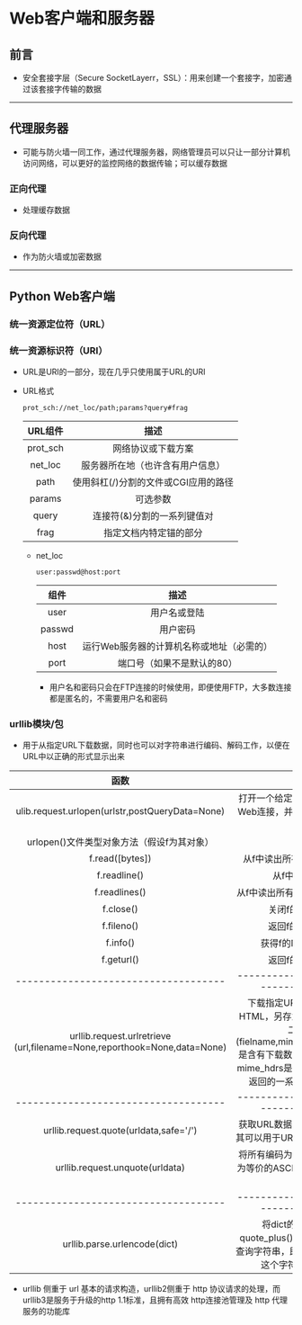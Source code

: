 # Web客户端和服务器

## 前言

- 安全套接字层（Secure SocketLayerr，SSL）：用来创建一个套接字，加密通过该套接字传输的数据

------

## 代理服务器

- 可能与防火墙一同工作，通过代理服务器，网络管理员可以只让一部分计算机访问网络，可以更好的监控网络的数据传输；可以缓存数据

### 正向代理

- 处理缓存数据

### 反向代理

- 作为防火墙或加密数据

------

## Python Web客户端

### 统一资源定位符（URL）

### 统一资源标识符（URI）

- URL是URI的一部分，现在几乎只使用属于URL的URI

- URL格式 

  ```text
  prot_sch://net_loc/path;params?query#frag
  ```

  | URL组件  |                 描述                 |
  | :------: | :----------------------------------: |
  | prot_sch |          网络协议或下载方案          |
  | net_loc  |   服务器所在地（也许含有用户信息）   |
  |   path   | 使用斜杠(/)分割的文件或CGI应用的路径 |
  |  params  |               可选参数               |
  |  query   |     连接符(&)分割的一系列键值对      |
  |   frag   |        指定文档内特定锚的部分        |

  - net_loc

    ```text
    user:passwd@host:port
    ```

    |  组件  |                   描述                    |
    | :----: | :---------------------------------------: |
    |  user  |               用户名或登陆                |
    | passwd |                 用户密码                  |
    |  host  | 运行Web服务器的计算机名称或地址（必需的） |
    |  port  |        端口号（如果不是默认的80）         |

    - 用户名和密码只会在FTP连接的时候使用，即便使用FTP，大多数连接都是匿名的，不需要用户名和密码

### urllib模块/包

- 用于从指定URL下载数据，同时也可以对字符串进行编码、解码工作，以便在URL中以正确的形式显示出来

|                             函数                             |                             描述                             |
| :----------------------------------------------------------: | :----------------------------------------------------------: |
|       ulib.request.urlopen(urlstr,postQueryData=None)        |   打开一个给定URL字符串表示的Web连接，并返回文件类型的对象   |
|          urlopen()文件类型对象方法（假设f为其对象）          |                                                              |
|                       f.read([bytes])                        |                  从f中读出所有或bytes个字节                  |
|                         f.readline()                         |                        从f中读取一行                         |
|                        f.readlines()                         |                从f中读出所有行，作为列表返回                 |
|                          f.close()                           |                        关闭f的URL连接                        |
|                          f.fileno()                          |                       返回f的文件句柄                        |
|                           f.info()                           |                      获得f的MIME头文件                       |
|                          f.geturl()                          |                        返回f的真正URL                        |
|             ------------------------------------             |             ------------------------------------             |
| urllib.request.urlretrieve (url,filename=None,reporthook=None,data=None) | 下载指定URL对应的完整的HTML，另存为文件；返回一个二元组(fielname,mime_hdrs),filename是含有下载数据的本地文件名，mime_hdrs是Web服务器响应后返回的一系列MIME文件头 |
|             ------------------------------------             |             ------------------------------------             |
|            urllib.request.quote(urldata,safe='/')            |   获取URL数据，并将其编码，使其可以用于URL字符串中（转换）   |
|               urllib.request.unquote(urldata)                | 将所有编码为“%xx”式字符转换为等价的ASCII码值（与quote相反）  |
|             ------------------------------------             |             ------------------------------------             |
|                 urllib.parse.urlencode(dict)                 | 将dict的键值对通过quote_plus()编译成有效的CGI查询字符串，即用quite_plus()对这个字符串进行编码 |

- urllib 侧重于 url 基本的请求构造，urllib2侧重于 http 协议请求的处理，而 urllib3是服务于升级的http 1.1标准，且拥有高效 http连接池管理及 http 代理服务的功能库

